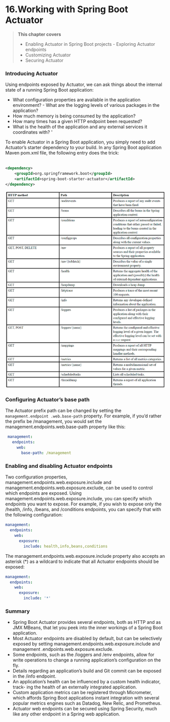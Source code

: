 # 16.Working with Spring Boot Actuator

> **This chapter covers**
> - Enabling Actuator in Spring Boot projects - Exploring Actuator endpoints
> - Customizing Actuator
> - Securing Actuator

### Introducing Actuator

Using endpoints exposed by Actuator, we can ask things about the internal state of a running Spring Boot application:

- What configuration properties are available in the application environment? - What are the logging levels of various
  packages in the application?
- How much memory is being consumed by the application?
- How many times has a given HTTP endpoint been requested?
- What is the health of the application and any external services it coordinates with? '

To enable Actuator in a Spring Boot application, you simply need to add Actuator’s starter dependency to your build. In
any Spring Boot application Maven pom.xml file, the following <dependency> entry does the trick:

```xml

<dependency>
    <groupId>org.springframework.boot</groupId>
    <artifactId>spring-boot-starter-actuator</artifactId>
</dependency>
```

![img.png](../img/img42.png)

### Configuring Actuator’s base path

The Actuator prefix path can be changed by setting the `management.endpoint .web.base-path` property. For example, if
you’d rather the prefix be /management, you would set the management.endpoints.web.base-path property like this:

```yaml
 management:
   endpoints:
     web:
       base-path: /management
```

### Enabling and disabling Actuator endpoints

Two configuration properties, management.endpoints.web.exposure.include and management.endpoints.web.exposure.exclude,
can be used to control which endpoints are exposed. Using management.endpoints.web.exposure.include, you can specify
which endpoints you want to expose. For example, if you wish to expose only the /health, /info, /beans, and /conditions
endpoints, you can specify that with the following configuration:

```yaml
management:
  endpoints:
    web:
      exposure:
        include: health,info,beans,conditions
```

The management.endpoints.web.exposure.include property also accepts an asterisk (*) as a wildcard to indicate that all
Actuator endpoints should be exposed:

```yaml
management:
  endpoints:
    web:
      exposure:
        include: '*'
```

### Summary

- Spring Boot Actuator provides several endpoints, both as HTTP and as JMX MBeans, that let you peek into the inner
  workings of a Spring Boot application.
- Most Actuator endpoints are disabled by default, but can be selectively exposed by setting
  management.endpoints.web.exposure.include and management .endpoints.web.exposure.exclude.
- Some endpoints, such as the /loggers and /env endpoints, allow for write operations to change a running
  application’s configuration on the fly.
- Details regarding an application’s build and Git commit can be exposed in the /info endpoint.
- An application’s health can be influenced by a custom health indicator, track- ing the health of an externally
  integrated application.
- Custom application metrics can be registered through Micrometer, which affords Spring Boot applications instant
  integration with several popular metrics engines such as Datadog, New Relic, and Prometheus.
- Actuator web endpoints can be secured using Spring Security, much like any other endpoint in a Spring web application.




